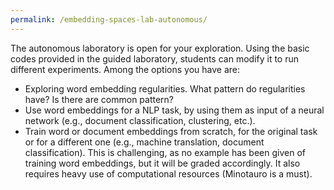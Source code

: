 ```yaml
---
permalink: /embedding-spaces-lab-autonomous/
---
```


The autonomous laboratory is open for your exploration. Using the basic codes provided in the guided laboratory, students can modify it to run different experiments. Among the options you have are:

- Exploring word embedding regularities. What pattern do regularities have? Is there are common pattern?
- Use word embeddings for a NLP task, by using them as input of a neural network (e.g., document classification, clustering, etc.).
- Train word or document embeddings from scratch, for the original task or for a different one (e.g., machine translation, document classification). This is challenging, as no example has been given of training word embeddings, but it will be graded accordingly. It also requires heavy use of computational resources (Minotauro is a must).




